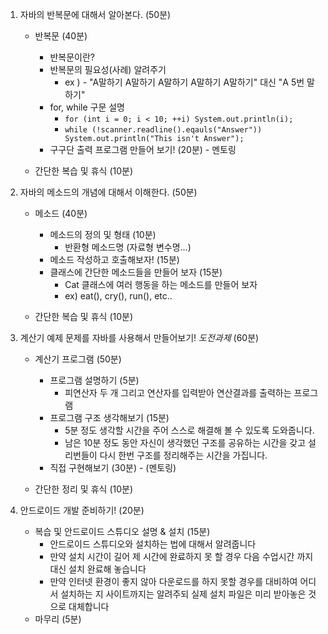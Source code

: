 <!-- Total: 3h ( == 180m) -->
<!-- 고등학생 50분 수업, 10분 쉬는 시간 -->
<!-- 중학생 45분 수업, 10분 쉬는 시간 -->

1. 자바의 반복문에 대해서 알아본다. (50분)
    * 반복문 (40분)
        * 반복문이란?
        * 반복문의 필요성(사례) 알려주기
            * ex ) - "A말하기 A말하기 A말하기 A말하기 A말하기" 대신 "A 5번 말하기"
        * for, while 구문 설명
            * ```for (int i = 0; i < 10; ++i) System.out.println(i);```
            * ```while (!scanner.readline().eqauls("Answer")) System.out.println("This isn't Answer");```
        * 구구단 출력 프로그램 만들어 보기! (20분) - 멘토링

    * 간단한 복습 및 휴식 (10분) 

2. 자바의 메소드의 개념에 대해서 이해한다. (50분)
    * 메소드 (40분)
        * 메소드의 정의 및 형태 (10분)
            * 반환형 메소드명 (자료형 변수명...)
        * 메소드 작성하고 호출해보자! (15분)
        * 클래스에 간단한 메소드들을 만들어 보자 (15분)
            * Cat 클래스에 여러 행동을 하는 메소드를 만들어 보자
            * ex) eat(), cry(), run(), etc..

    * 간단한 복습 및 휴식 (10분)  

3. 계산기 예제 문제를 자바를 사용해서 만들어보기! *도전과제*  (60분)
    * 계산기 프로그램 (50분)
        * 프로그램 설명하기 (5분)
            * 피연산자 두 개 그리고 연산자를 입력받아 연산결과를 출력하는 프로그램
        * 프로그램 구조 생각해보기 (15분)
            * 5분 정도 생각할 시간을 주어 스스로 해결해 볼 수 있도록 도와줍니다.
            * 남은 10분 정도 동안 자신이 생각했던 구조를 공유하는 시간을 갖고 설리번들이 다시 한번 구조를 정리해주는 시간을 가집니다.
        * 직접 구현해보기 (30분) - (멘토링)

    * 간단한 정리 및 휴식 (10분)

4. 안드로이드 개발 준비하기! (20분)
    * 복습 및 안드로이드 스튜디오 설명 & 설치 (15분)
        * 안드로이드 스튜디오와 설치하는 법에 대해서 알려줍니다
        * 만약 설치 시간이 길어 제 시간에 완료하지 못 할 경우 다음 수업시간 까지 대신 설치 완료해 놓습니다
        * 만약 인터넷 환경이 좋지 않아 다운로드를 하지 못할 경우를 대비하여 어디서 설치하는 지 사이트까지는 알려주되 실제 설치 파일은 미리 받아놓은 것으로 대체합니다
    * 마무리 (5분)
